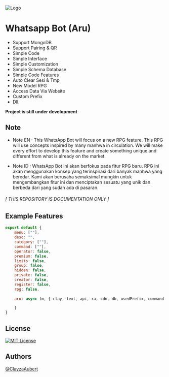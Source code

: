 ![Logo](https://telegra.ph/file/a48401f1ce8856c7d04cb.jpg)
# Whatsapp Bot (Aru)
 *  Support MongoDB
 *  Support Pairing & QR
 *  Simple Code
 *  Simple Interface
 *  Simple Customization
 *  Simple Schema Database
 *  Simple Code Features
 *  Auto Clear Sesi & Tmp
 *  New Model RPG
 *  Access Data Via Website
 *  Custom Prefix
 *  Dll.
 
**Project is still under development**
## Note
 * Note EN : This WhatsApp Bot will focus on a new RPG feature. This RPG will use concepts inspired by many manhwa in circulation. We will make every effort to develop this feature and create something unique and different from what is already on the market.

 * Note ID : WhatsApp Bot ini akan berfokus pada fitur RPG baru. RPG ini akan menggunakan konsep yang terinspirasi dari banyak manhwa yang beredar. Kami akan berusaha semaksimal mungkin untuk mengembangkan fitur ini dan menciptakan sesuatu yang unik dan berbeda dari yang sudah ada di pasaran.

###### [ THIS REPOSITORY IS DOCUMENTATION ONLY ]
## Example Features

```javascript
export default {
    menu: [""],
    desc: "",
    category: [""],
    command: [""],
    operator: false,
    premium: false,
    limits: false,
    group: false,
    hidden: false,
    private: false,
    creator: false,
    register: false,
    rpg: false,
    
    aru: async (m, { clay, text, api, ra, cdn, db, usedPrefix, command }) => {

    }
}
```
## License

[![MIT License](https://img.shields.io/badge/License-MIT-green.svg)](https://choosealicense.com/licenses/mit/)

## Authors

[@ClayzaAubert](https://github.com/@ClayzaAubert)